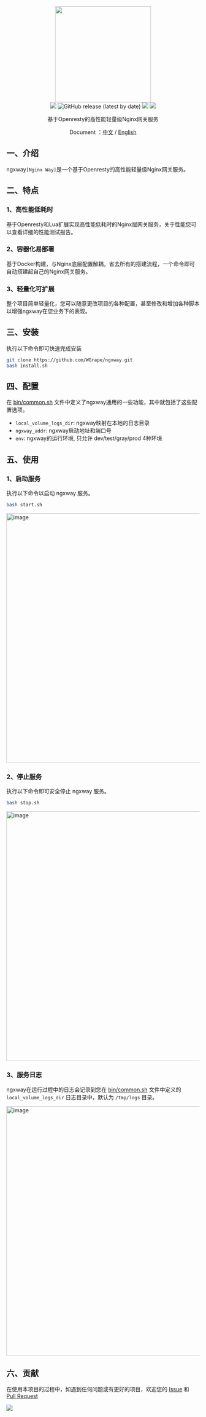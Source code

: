 <div align="center">
<img width="250" src="https://user-images.githubusercontent.com/35942268/212838933-38bec2ca-c156-4c63-8563-c645bd476cb3.png">
</div>

<div align="center">
    <!-- oscs: https://www.oscs1024.com/cd/1543980900807675904?sign=a3d02348 -->
    <!-- https://www.murphysec.com/ -->
    <a href="https://www.oscs1024.com/project/oscs/WGrape/ngxway?ref=badge_small" alt="OSCS Status"><img src="https://www.oscs1024.com/platform/badge/WGrape/ngxway.svg?size=small"/></a>
    <!-- <img src="https://github.com/wgrape/ngxway/actions/workflows/build.yml/badge.svg"> -->
    <img alt="GitHub release (latest by date)" src="https://img.shields.io/github/v/release/wgrape/ngxway">
    <img src="https://img.shields.io/badge/Document-中文/English-orange.svg">
    <img src="https://img.shields.io/badge/License-MIT-green.svg">   
</div>

<div align="center">    
    <p>基于Openresty的高性能轻量级Nginx网关服务</p>
    <p>Document ：<a href="/README.zh-CN.md">中文</a> / <a href="/README.md">English</a></p>
</div>

## 一、介绍
ngxway```[Nginx Way]```是一个基于Openresty的高性能轻量级Nginx网关服务。

## 二、特点

### 1、高性能低耗时

基于Openresty和Lua扩展实现高性能低耗时的Nginx层网关服务，关于性能您可以查看详细的性能测试报告。

### 2、容器化易部署

基于Docker构建，与Nginx底层配置解耦，省去所有的搭建流程，一个命令即可自动搭建起自己的Nginx网关服务。

### 3、轻量化可扩展

整个项目简单轻量化，您可以随意更改项目的各种配置，甚至修改和增加各种脚本以增强ngxway在您业务下的表现。

## 三、安装

执行以下命令即可快速完成安装

```bash
git clone https://github.com/WGrape/ngxway.git
bash install.sh
```

## 四、配置

在 [bin/common.sh](./bin/common.sh) 文件中定义了ngxway通用的一些功能，其中就包括了这些配置选项。

- ```local_volume_logs_dir```: ngxway映射在本地的日志目录
- ```ngxway_addr```: ngxway启动地址和端口号
- ```env```: ngxway的运行环境, 只允许 dev/test/gray/prod 4种环境


## 五、使用

### 1、启动服务
执行以下命令以启动 ngxway 服务。

```bash
bash start.sh
```

<img width="650" alt="image" src="https://user-images.githubusercontent.com/35942268/216760566-7cd85e99-5089-4055-909a-8253dd366d95.png">

### 2、停止服务
执行以下命令即可安全停止 ngxway 服务。

```bash
bash stop.sh
```

<img width="650" alt="image" src="https://user-images.githubusercontent.com/35942268/216760481-1eb24c24-58af-4260-afb3-96ea74dcdaca.png">

### 3、服务日志

ngxway在运行过程中的日志会记录到您在 [bin/common.sh](./bin/common.sh) 文件中定义的 ```local_volume_logs_dir``` 日志目录中，默认为 ```/tmp/logs``` 目录。

<img width="650" alt="image" src="https://user-images.githubusercontent.com/35942268/216760443-6c53d04a-f09d-4cbd-ae71-c29f8f566ba2.png">

## 六、贡献
在使用本项目的过程中，如遇到任何问题或有更好的项目，欢迎您的 [Issue](https://github.com/WGrape/ngxway/issues/new) 和 [Pull Request](https://github.com/WGrape/ngxway/pulls)

<img src="https://contrib.rocks/image?repo=wgrape/ngxway" >
